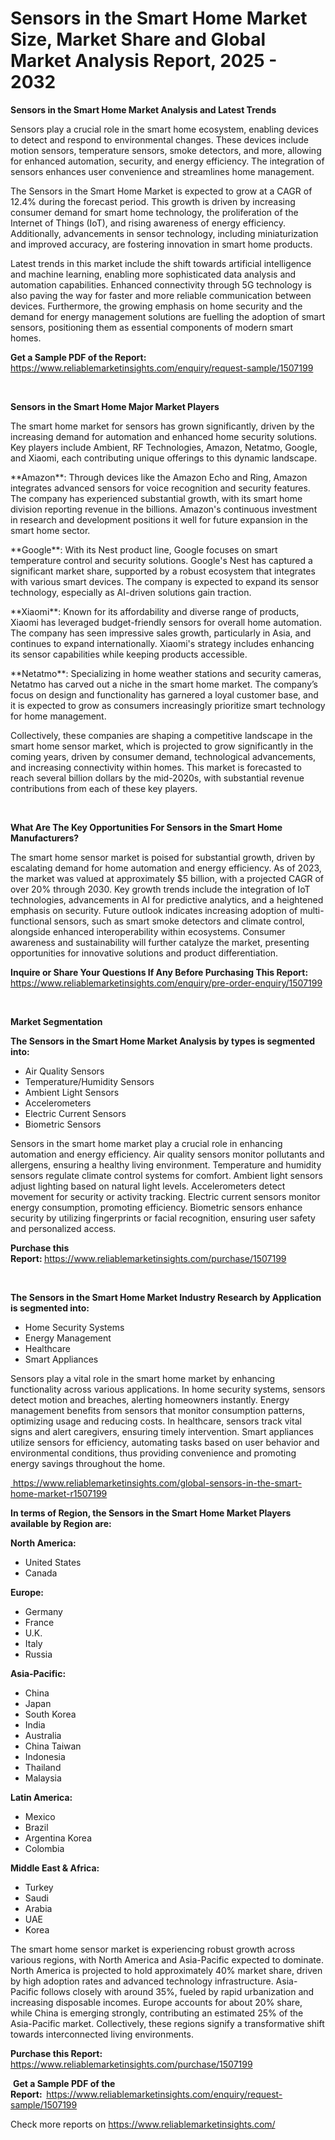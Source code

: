 <p><h1>Sensors in the Smart Home Market Size, Market Share and Global Market Analysis Report, 2025 - 2032</h1></p><p><strong>Sensors in the Smart Home Market Analysis and Latest Trends</strong></p>
<p><p>Sensors play a crucial role in the smart home ecosystem, enabling devices to detect and respond to environmental changes. These devices include motion sensors, temperature sensors, smoke detectors, and more, allowing for enhanced automation, security, and energy efficiency. The integration of sensors enhances user convenience and streamlines home management.</p><p>The Sensors in the Smart Home Market is expected to grow at a CAGR of 12.4% during the forecast period. This growth is driven by increasing consumer demand for smart home technology, the proliferation of the Internet of Things (IoT), and rising awareness of energy efficiency. Additionally, advancements in sensor technology, including miniaturization and improved accuracy, are fostering innovation in smart home products.</p><p>Latest trends in this market include the shift towards artificial intelligence and machine learning, enabling more sophisticated data analysis and automation capabilities. Enhanced connectivity through 5G technology is also paving the way for faster and more reliable communication between devices. Furthermore, the growing emphasis on home security and the demand for energy management solutions are fuelling the adoption of smart sensors, positioning them as essential components of modern smart homes.</p></p>
<p><strong>Get a Sample PDF of the Report:&nbsp;</strong> <a href="https://www.reliablemarketinsights.com/enquiry/request-sample/1507199?utm_campaign=3295&utm_medium=2&utm_source=Github&utm_content=ia&utm_term=23032025&utm_id=sensors-in-the-smart-home">https://www.reliablemarketinsights.com/enquiry/request-sample/1507199</a></p>
<p>&nbsp;</p>
<p><strong>Sensors in the Smart Home Major Market Players</strong></p>
<p><p>The smart home market for sensors has grown significantly, driven by the increasing demand for automation and enhanced home security solutions. Key players include Ambient, RF Technologies, Amazon, Netatmo, Google, and Xiaomi, each contributing unique offerings to this dynamic landscape.</p><p>**Amazon**: Through devices like the Amazon Echo and Ring, Amazon integrates advanced sensors for voice recognition and security features. The company has experienced substantial growth, with its smart home division reporting revenue in the billions. Amazon's continuous investment in research and development positions it well for future expansion in the smart home sector.</p><p>**Google**: With its Nest product line, Google focuses on smart temperature control and security solutions. Google's Nest has captured a significant market share, supported by a robust ecosystem that integrates with various smart devices. The company is expected to expand its sensor technology, especially as AI-driven solutions gain traction.</p><p>**Xiaomi**: Known for its affordability and diverse range of products, Xiaomi has leveraged budget-friendly sensors for overall home automation. The company has seen impressive sales growth, particularly in Asia, and continues to expand internationally. Xiaomi's strategy includes enhancing its sensor capabilities while keeping products accessible.</p><p>**Netatmo**: Specializing in home weather stations and security cameras, Netatmo has carved out a niche in the smart home market. The company’s focus on design and functionality has garnered a loyal customer base, and it is expected to grow as consumers increasingly prioritize smart technology for home management.</p><p>Collectively, these companies are shaping a competitive landscape in the smart home sensor market, which is projected to grow significantly in the coming years, driven by consumer demand, technological advancements, and increasing connectivity within homes. This market is forecasted to reach several billion dollars by the mid-2020s, with substantial revenue contributions from each of these key players.</p></p>
<p>&nbsp;</p>
<p><strong>What Are The Key Opportunities For Sensors in the Smart Home Manufacturers?</strong></p>
<p><p>The smart home sensor market is poised for substantial growth, driven by escalating demand for home automation and energy efficiency. As of 2023, the market was valued at approximately $5 billion, with a projected CAGR of over 20% through 2030. Key growth trends include the integration of IoT technologies, advancements in AI for predictive analytics, and a heightened emphasis on security. Future outlook indicates increasing adoption of multi-functional sensors, such as smart smoke detectors and climate control, alongside enhanced interoperability within ecosystems. Consumer awareness and sustainability will further catalyze the market, presenting opportunities for innovative solutions and product differentiation.</p></p>
<p><strong>Inquire or Share Your Questions If Any Before Purchasing This Report:</strong> <a href="https://www.reliablemarketinsights.com/enquiry/pre-order-enquiry/1507199?utm_campaign=3295&utm_medium=2&utm_source=Github&utm_content=ia&utm_term=23032025&utm_id=sensors-in-the-smart-home">https://www.reliablemarketinsights.com/enquiry/pre-order-enquiry/1507199</a></p>
<p>&nbsp;</p>
<p><strong>Market Segmentation</strong></p>
<p><strong>The Sensors in the Smart Home Market Analysis by types is segmented into:</strong></p>
<p><ul><li>Air Quality Sensors</li><li>Temperature/Humidity Sensors</li><li>Ambient Light Sensors</li><li>Accelerometers</li><li>Electric Current Sensors</li><li>Biometric Sensors</li></ul></p>
<p><p>Sensors in the smart home market play a crucial role in enhancing automation and energy efficiency. Air quality sensors monitor pollutants and allergens, ensuring a healthy living environment. Temperature and humidity sensors regulate climate control systems for comfort. Ambient light sensors adjust lighting based on natural light levels. Accelerometers detect movement for security or activity tracking. Electric current sensors monitor energy consumption, promoting efficiency. Biometric sensors enhance security by utilizing fingerprints or facial recognition, ensuring user safety and personalized access.</p></p>
<p><strong>Purchase this Report:&nbsp;</strong><a href="https://www.reliablemarketinsights.com/purchase/1507199?utm_campaign=3295&utm_medium=2&utm_source=Github&utm_content=ia&utm_term=23032025&utm_id=sensors-in-the-smart-home">https://www.reliablemarketinsights.com/purchase/1507199</a></p>
<p>&nbsp;</p>
<p><strong>The Sensors in the Smart Home Market Industry Research by Application is segmented into:</strong></p>
<p><ul><li>Home Security Systems</li><li>Energy Management</li><li>Healthcare</li><li>Smart Appliances</li></ul></p>
<p><p>Sensors play a vital role in the smart home market by enhancing functionality across various applications. In home security systems, sensors detect motion and breaches, alerting homeowners instantly. Energy management benefits from sensors that monitor consumption patterns, optimizing usage and reducing costs. In healthcare, sensors track vital signs and alert caregivers, ensuring timely intervention. Smart appliances utilize sensors for efficiency, automating tasks based on user behavior and environmental conditions, thus providing convenience and promoting energy savings throughout the home.</p></p>
<p><a href="https://www.reliablemarketinsights.com/global-sensors-in-the-smart-home-market-r1507199?utm_campaign=3295&utm_medium=2&utm_source=Github&utm_content=ia&utm_term=23032025&utm_id=sensors-in-the-smart-home">&nbsp;https://www.reliablemarketinsights.com/global-sensors-in-the-smart-home-market-r1507199</a></p>
<p><strong>In terms of Region, the Sensors in the Smart Home Market Players available by Region are:</strong></p>
<p>
    <p> <strong> North America: </strong>
        <ul>
            <li>United States</li>
            <li>Canada</li>
        </ul>
        </p> 
    <p> <strong> Europe: </strong>
        <ul>
            <li>Germany</li>
            <li>France</li>
            <li>U.K.</li>
            <li>Italy</li>
            <li>Russia</li>
        </ul>
        </p> 
    <p> <strong> Asia-Pacific: </strong>
        <ul>
            <li>China</li>
            <li>Japan</li>
            <li>South Korea</li>
            <li>India</li>
            <li>Australia</li>
            <li>China Taiwan</li>
            <li>Indonesia</li>
            <li>Thailand</li>
            <li>Malaysia</li>
        </ul>
        </p> 
    <p> <strong> Latin America: </strong>
        <ul>
            <li>Mexico</li>
            <li>Brazil</li>
            <li>Argentina Korea</li>
            <li>Colombia</li>
        </ul>
        </p> 
    <p> <strong> Middle East & Africa: </strong>
        <ul>
            <li>Turkey</li>
            <li>Saudi</li>
            <li>Arabia</li>
            <li>UAE</li>
            <li>Korea</li>
        </ul>
    </p>
    </p>
<p><p>The smart home sensor market is experiencing robust growth across various regions, with North America and Asia-Pacific expected to dominate. North America is projected to hold approximately 40% market share, driven by high adoption rates and advanced technology infrastructure. Asia-Pacific follows closely with around 35%, fueled by rapid urbanization and increasing disposable incomes. Europe accounts for about 20% share, while China is emerging strongly, contributing an estimated 25% of the Asia-Pacific market. Collectively, these regions signify a transformative shift towards interconnected living environments.</p></p>
<p><strong>Purchase this Report: </strong><a href="https://www.reliablemarketinsights.com/purchase/1507199?utm_campaign=3295&utm_medium=2&utm_source=Github&utm_content=ia&utm_term=23032025&utm_id=sensors-in-the-smart-home">https://www.reliablemarketinsights.com/purchase/1507199</a></p>
<p>&nbsp;<strong>Get a Sample PDF of the Report:&nbsp;&nbsp;</strong><a href="https://www.reliablemarketinsights.com/enquiry/request-sample/1507199?utm_campaign=3295&utm_medium=2&utm_source=Github&utm_content=ia&utm_term=23032025&utm_id=sensors-in-the-smart-home">https://www.reliablemarketinsights.com/enquiry/request-sample/1507199</a></p>
<p><strong></strong></p>
<p>Check more reports on <a href="https://www.reliablemarketinsights.com/?utm_campaign=3295&utm_medium=2&utm_source=Github&utm_content=ia&utm_term=23032025&utm_id=sensors-in-the-smart-home">https://www.reliablemarketinsights.com/</a></p>